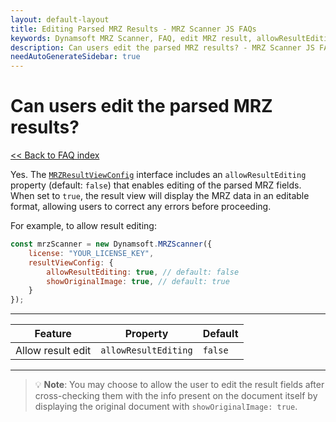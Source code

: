 ```yaml
---
layout: default-layout
title: Editing Parsed MRZ Results - MRZ Scanner JS FAQs
keywords: Dynamsoft MRZ Scanner, FAQ, edit MRZ result, allowResultEditing, MRZResultViewConfig, result correction
description: Can users edit the parsed MRZ results? - MRZ Scanner JS FAQs.
needAutoGenerateSidebar: true
---
```


# Can users edit the parsed MRZ results?

[<< Back to FAQ index](index.md)

Yes. The [`MRZResultViewConfig`](https://www.dynamsoft.com/mrz-scanner/docs/web/api/mrz-scanner.html#mrzresultviewconfig) interface includes an `allowResultEditing` property (default: `false`) that enables editing of the parsed MRZ fields. When set to `true`, the result view will display the MRZ data in an editable format, allowing users to correct any errors before proceeding.

For example, to allow result editing:

```js
const mrzScanner = new Dynamsoft.MRZScanner({
    license: "YOUR_LICENSE_KEY",
    resultViewConfig: {
        allowResultEditing: true, // default: false
        showOriginalImage: true, // default: true
    }
});
````

---

| **Feature**       | **Property**         | **Default** |
| ----------------- | -------------------- | ----------- |
| Allow result edit | `allowResultEditing` | `false`     |

---

> 💡 **Note**:
> You may choose to allow the user to edit the result fields after cross-checking them with the info present on the document itself by displaying the original document with `showOriginalImage: true`.
